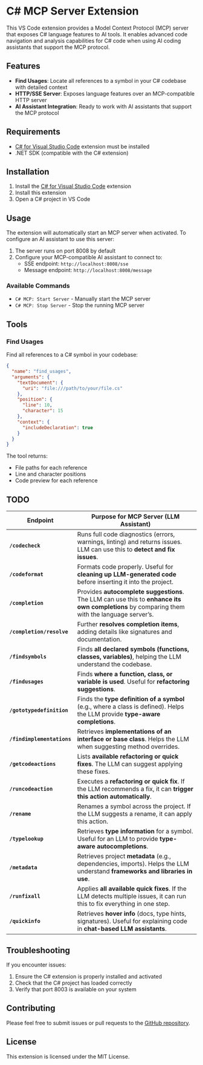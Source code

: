 # C# MCP Server Extension

This VS Code extension provides a Model Context Protocol (MCP) server that exposes C# language features to AI tools. It enables advanced code navigation and analysis capabilities for C# code when using AI coding assistants that support the MCP protocol.

## Features

- **Find Usages**: Locate all references to a symbol in your C# codebase with detailed context
- **HTTP/SSE Server**: Exposes language features over an MCP-compatible HTTP server
- **AI Assistant Integration**: Ready to work with AI assistants that support the MCP protocol

## Requirements

- [C# for Visual Studio Code](https://marketplace.visualstudio.com/items?itemName=ms-dotnettools.csharp) extension must be installed
- .NET SDK (compatible with the C# extension)

## Installation

1. Install the [C# for Visual Studio Code](https://marketplace.visualstudio.com/items?itemName=ms-dotnettools.csharp) extension
2. Install this extension
3. Open a C# project in VS Code

## Usage

The extension will automatically start an MCP server when activated. To configure an AI assistant to use this server:

1. The server runs on port 8008 by default
2. Configure your MCP-compatible AI assistant to connect to:
   - SSE endpoint: `http://localhost:8008/sse`
   - Message endpoint: `http://localhost:8008/message`

### Available Commands

- `C# MCP: Start Server` - Manually start the MCP server
- `C# MCP: Stop Server` - Stop the running MCP server

## Tools

### Find Usages

Find all references to a C# symbol in your codebase:

```json
{
  "name": "find_usages",
  "arguments": {
    "textDocument": {
      "uri": "file:///path/to/your/file.cs"
    },
    "position": {
      "line": 10,
      "character": 15
    },
    "context": {
      "includeDeclaration": true
    }
  }
}
```

The tool returns:
- File paths for each reference
- Line and character positions
- Code preview for each reference

## TODO

| **Endpoint** | **Purpose for MCP Server (LLM Assistant)** |
|-------------|----------------------------------|
| **`/codecheck`** | Runs full code diagnostics (errors, warnings, linting) and returns issues. LLM can use this to **detect and fix issues**. |
| **`/codeformat`** | Formats code properly. Useful for **cleaning up LLM-generated code** before inserting it into the project. |
| **`/completion`** | Provides **autocomplete suggestions**. The LLM can use this to **enhance its own completions** by comparing them with the language server’s. |
| **`/completion/resolve`** | Further **resolves completion items**, adding details like signatures and documentation. |
| **`/findsymbols`** | Finds **all declared symbols (functions, classes, variables)**, helping the LLM understand the codebase. |
| **`/findusages`** | Finds **where a function, class, or variable is used**. Useful for **refactoring suggestions**. |
| **`/gototypedefinition`** | Finds the **type definition of a symbol** (e.g., where a class is defined). Helps the LLM provide **type-aware completions**. |
| **`/findimplementations`** | Retrieves **implementations of an interface or base class**. Helps the LLM when suggesting method overrides. |
| **`/getcodeactions`** | Lists **available refactoring or quick fixes**. The LLM can suggest applying these fixes. |
| **`/runcodeaction`** | Executes a **refactoring or quick fix**. If the LLM recommends a fix, it can **trigger this action automatically**. |
| **`/rename`** | Renames a symbol across the project. If the LLM suggests a rename, it can apply this action. |
| **`/typelookup`** | Retrieves **type information** for a symbol. Useful for an LLM to provide **type-aware autocompletions**. |
| **`/metadata`** | Retrieves project **metadata** (e.g., dependencies, imports). Helps the LLM understand **frameworks and libraries in use**. |
| **`/runfixall`** | Applies **all available quick fixes**. If the LLM detects multiple issues, it can run this to fix everything in one step. |
| **`/quickinfo`** | Retrieves **hover info** (docs, type hints, signatures). Useful for explaining code in **chat-based LLM assistants**. |


## Troubleshooting

If you encounter issues:

1. Ensure the C# extension is properly installed and activated
2. Check that the C# project has loaded correctly
3. Verify that port 8003 is available on your system

## Contributing

Please feel free to submit issues or pull requests to the [GitHub repository](https://github.com/YourUsername/dotnetlanguagemcpserver).

## License

This extension is licensed under the MIT License.
